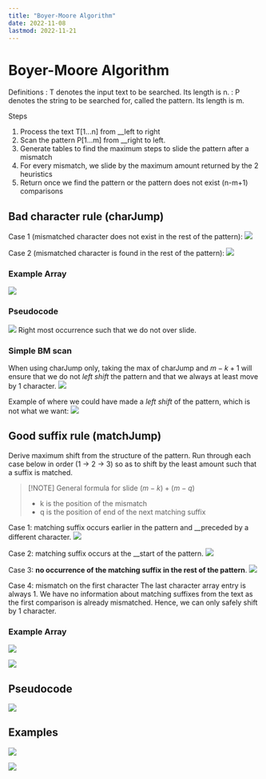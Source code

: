 ```yaml
---
title: "Boyer-Moore Algorithm"
date: 2022-11-08
lastmod: 2022-11-21
---
```

# Boyer-Moore Algorithm
Definitions
: T denotes the input text to be searched. Its length is n.
: P denotes the string to be searched for, called the pattern. Its length is m.

Steps
1. Process the text T[1...n] from __left to right
2. Scan the pattern P[1...m] from __right to left.
3. Generate tables to find the maximum steps to slide the pattern after a mismatch
4. For every mismatch, we slide by the maximum amount returned by the 2 heuristics
5. Return once we find the pattern or the pattern does not exist (n-m+1) comparisons
## Bad character rule (charJump)
Case 1 (mismatched character does not exist in the rest of the pattern):
![](https://i.imgur.com/9Xh5LdF.png)

Case 2 (mismatched character is found in the rest of the pattern):
![](https://i.imgur.com/2GquQpN.png)

### Example Array
![](https://i.imgur.com/qIMeHEg.png)

### Pseudocode
![](https://i.imgur.com/gtsvjfQ.png)
Right most occurrence such that we do not over slide.

### Simple BM scan
When using charJump only, taking the max of charJump and $m-k+1$ will ensure that we do not _left  shift_ the pattern and that we always at least move by 1 character.
![](https://i.imgur.com/NHcbWYL.png)

Example of where we could have made a _left shift_ of the pattern, which is not what we want:
![](https://i.imgur.com/wsmOIaK.png)

## Good suffix rule (matchJump)
Derive maximum shift from the structure of the pattern.
Run through each case below in order (1 -> 2 -> 3) so as to shift by the least amount such that a suffix is matched.
> [!NOTE] General formula for slide
> $(m-k)+(m-q$)
> - k is the position of the mismatch
> - q is the position of end of the next matching suffix

Case 1: matching suffix occurs earlier in the pattern and __preceded by a different character.
![](https://i.imgur.com/kSib0oL.png)

Case 2: matching suffix occurs at the __start of the pattern.
![](https://i.imgur.com/SeNC4aR.png)

Case 3: __no occurrence of the matching suffix in the rest of the pattern__.
![](https://i.imgur.com/TzWDiUH.png)

Case 4: mismatch on the first character
The last character array entry is always 1. We have no information about matching suffixes from the text as the first comparison is already mismatched. Hence, we can only safely shift by 1 character.
### Example Array
![](https://i.imgur.com/I0EBLMT.png)

![](https://i.imgur.com/FkttkeI.png)

## Pseudocode
![](https://i.imgur.com/ws3S3db.png)

## Examples
![](https://i.imgur.com/0V5xsxb.png)

![](https://i.imgur.com/OuyvZnO.png)
